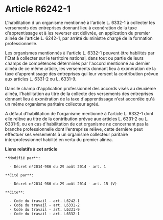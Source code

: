 # Article R6242-1

L'habilitation d'un organisme mentionné à l'article L. 6332-1 à collecter les versements des entreprises donnant lieu à
exonération de la taxe d'apprentissage et à les reverser est délivrée, en application du premier alinéa de l'article L.
6242-1, par arrêté du ministre chargé de la formation professionnelle. 

Les organismes mentionnés à l'article L. 6332-1 peuvent être habilités par l'Etat à collecter sur le territoire national,
dans tout ou partie de leurs champs de compétences déterminés par l'accord mentionné au dernier alinéa de ce même article,
les versements donnant lieu à exonération de la taxe d'apprentissage des entreprises qui leur versent la contribution prévue
aux articles L. 6331-2 ou L. 6331-9.

Dans le champ d'application professionnel des accords visés au deuxième alinéa, l'habilitation au titre de la collecte des
versements des entreprises donnant lieu à exonération de la taxe d'apprentissage n'est accordée qu'à un même organisme
paritaire collecteur agréé. 

A défaut d'habilitation de l'organisme mentionné à l'article L. 6332-1 dont elle relève au titre de la contribution prévue
aux articles L. 6331-2 ou L. 6331-9, ou en cas d'habilitation de cet organisme ne concernant pas la branche professionnelle
dont l'entreprise relève, cette dernière peut effectuer ses versements à un organisme collecteur paritaire interprofessionnel
habilité en vertu du premier alinéa.

**Liens relatifs à cet article**

	**Modifié par**:

	  - Décret n°2014-986 du 29 août 2014 - art. 1

	**Cité par**:

	  - Décret n°2014-986 du 29 août 2014 - art. 15 (V)

	**Cite**:

	  - Code du travail - art. L6242-1
	  - Code du travail - art. L6331-2
	  - Code du travail - art. L6331-9
	  - Code du travail - art. L6332-1
